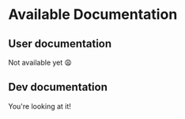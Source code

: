 # Available Documentation

## User documentation

Not available yet :weary:

## Dev documentation

You're looking at it!
